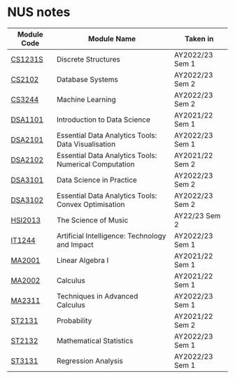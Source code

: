 # NUS notes

 Module Code | Module Name | Taken in 
 --- | --- | ---
 [CS1231S](/CS1231S) | Discrete Structures | AY2022/23 Sem 1
 [CS2102](/CS2102) | Database Systems | AY2022/23 Sem 2
 [CS3244](/CS3244) | Machine Learning | AY2022/23 Sem 2
 [DSA1101](/DSA1101) | Introduction to Data Science | AY2021/22 Sem 1
 [DSA2101](/DSA2101) | Essential Data Analytics Tools: Data Visualisation | AY2022/23 Sem 1 
 [DSA2102](/DSA2102) | Essential Data Analytics Tools: Numerical Computation | AY2021/22 Sem 2
 [DSA3101](/DSA3101) | Data Science in Practice | AY2022/23 Sem 2
 [DSA3102](/DSA3102) | Essential Data Analytics Tools: Convex Optimisation | AY2022/23 Sem 2
 [HSI2013](/HSI2013) | The Science of Music | AY22/23 Sem 2
 [IT1244](/IT1244) | Artificial Intelligence: Technology and Impact | AY2022/23 Sem 1 
 [MA2001](/MA2001) | Linear Algebra I | AY2021/22 Sem 1
 [MA2002](/MA2002) | Calculus | AY2021/22 Sem 1
 [MA2311](/MA2311) | Techniques in Advanced Calculus | AY2022/23 Sem 1 
 [ST2131](/ST2131) | Probability | AY2021/22 Sem 2
 [ST2132](/ST2132) | Mathematical Statistics | AY2022/23 Sem 1
 [ST3131](/ST3131) | Regression Analysis | AY2022/23 Sem 1
